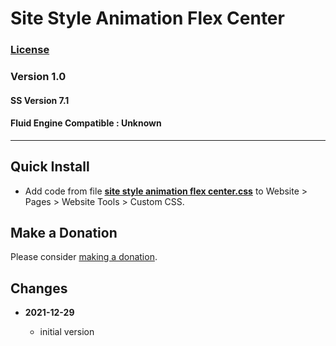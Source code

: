 # Site Style Animation Flex Center

### [License][99]

### Version 1.0

#### SS Version 7.1

#### Fluid Engine Compatible : Unknown

---

## Quick Install

* Add code from file
  **[site style animation flex center.css](site%20style%20animation%20flex%20center.css#L1)**
  to Website > Pages > Website Tools > Custom CSS.

## Make a Donation

Please consider
[making a donation](https://github.com/tomsWebConsulting/twcsl#make-a-donation).

## Changes

<!-- * **2021-08-02**

  * fix minor documentation issues
  * bumped version to 0.1d1
  -->
* **2021-12-29**

  * initial version

[99]: https://github.com/tomsWebConsulting/twcsl/blob/main/LICENSE.txt#L1
